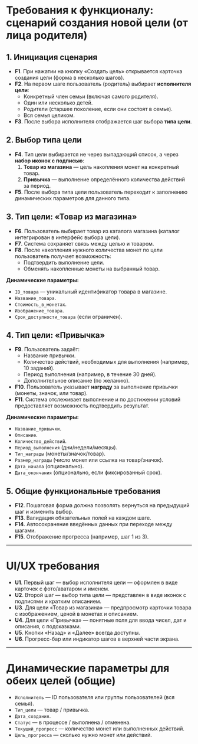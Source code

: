 # Требования к функционалу: сценарий создания новой цели (от лица родителя)

## 1. Инициация сценария
- **F1**. При нажатии на кнопку «Создать цель» открывается карточка создания цели (форма в несколько шагов).
- **F2**. На первом шаге пользователь (родитель) выбирает **исполнителя цели**:
  - Конкретный член семьи (включая самого родителя).
  - Один или несколько детей.
  - Родители (старшее поколение, если они состоят в семье).
  - Вся семья целиком.
- **F3**. После выбора исполнителя отображается шаг выбора **типа цели**.

## 2. Выбор типа цели
- **F4**. Тип цели выбирается не через выпадающий список, а через **набор иконок с подписью**:
  1. **Товар из магазина** — цель накопления монет на конкретный товар.
  2. **Привычка** — выполнение определённого количества действий за период.
- **F5**. После выбора типа цели пользователь переходит к заполнению динамических параметров для данного типа.

## 3. Тип цели: «Товар из магазина»
- **F6**. Пользователь выбирает товар из каталога магазина (каталог интегрирован в интерфейс выбора цели).
- **F7**. Система сохраняет связь между целью и товаром.
- **F8**. После накопления нужного количества монет по цели пользователь получает возможность:
  - Подтвердить выполнение цели.
  - Обменять накопленные монеты на выбранный товар.

**Динамические параметры:**
- `ID_товара` — уникальный идентификатор товара в магазине.
- `Название_товара`.
- `Стоимость_в_монетах`.
- `Изображение_товара`.
- `Срок_доступности_товара` (если ограничен).

## 4. Тип цели: «Привычка»
- **F9**. Пользователь задаёт:
  - Название привычки.
  - Количество действий, необходимых для выполнения (например, 10 заданий).
  - Период выполнения (например, в течение 30 дней).
  - Дополнительное описание (по желанию).
- **F10**. Пользователь указывает **награду** за выполнение привычки (монеты, значок, или товар).
- **F11**. Система отслеживает выполнение и по достижении условий предоставляет возможность подтвердить результат.

**Динамические параметры:**
- `Название_привычки`.
- `Описание`.
- `Количество_действий`.
- `Период_выполнения` (дни/недели/месяцы).
- `Тип_награды` (монеты/значок/товар).
- `Размер_награды` (число монет или ссылка на товар/значок).
- `Дата_начала` (опционально).
- `Дата_окончания` (опционально, если фиксированный срок).

## 5. Общие функциональные требования
- **F12**. Пошаговая форма должна позволять вернуться на предыдущий шаг и изменить выбор.
- **F13**. Валидация обязательных полей на каждом шаге.
- **F14**. Автосохранение введённых данных при переходе между шагами.
- **F15**. Отображение прогресса (например, шаг 1 из 3).

---

# UI/UX требования
- **U1**. Первый шаг — выбор исполнителя цели — оформлен в виде карточек с фото/аватаром и именем.
- **U2**. Второй шаг — выбор типа цели — представлен в виде иконок с подписями и кратким описанием.
- **U3**. Для цели «Товар из магазина» — предпросмотр карточки товара с изображением, ценой в монетах и описанием.
- **U4**. Для цели «Привычка» — понятные поля для ввода чисел, дат и описания, с подсказками.
- **U5**. Кнопки «Назад» и «Далее» всегда доступны.
- **U6**. Прогресс-бар или индикатор шагов в верхней части экрана.

---

# Динамические параметры для обеих целей (общие)
- `Исполнитель` — ID пользователя или группы пользователей (вся семья).
- `Тип_цели` — товар / привычка.
- `Дата_создания`.
- `Статус` — в процессе / выполнена / отменена.
- `Текущий_прогресс` — количество монет или выполненных действий.
- `Цель_прогресса` — сколько нужно монет или действий.
